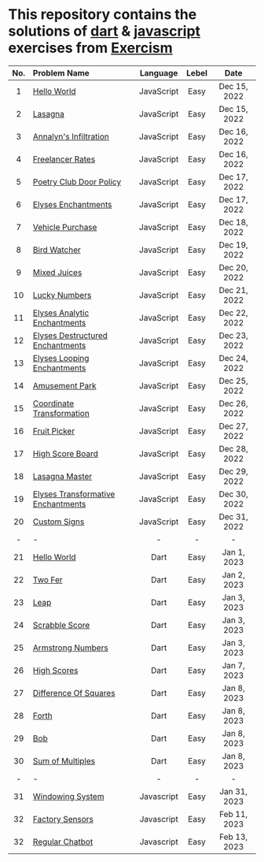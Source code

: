 # This repository contains the solutions of [dart](https://www.exercism.io/tracks/dart) & [javascript](https://exercism.org/tracks/javascript/exercises) exercises from [Exercism](https://www.exercism.io/)


| No.| Problem Name | Language | Lebel | Date |
|:---:|:---|:---:|:---:|:---:|
| 1 | [Hello World](javascript/hello-world/hello-world.js) | JavaScript | Easy | Dec 15, 2022 | 
| 2 |  [Lasagna](javascript/lasagna/lasagna.js) | JavaScript | Easy | Dec 15, 2022 |
| 3 | [Annalyn's Infiltration](javascript/annalyns-infiltration/annalyns-infiltration.js) | JavaScript | Easy | Dec 16, 2022 |
| 4 | [Freelancer Rates](javascript/freelancer-rates/freelancer-rates.js) | JavaScript | Easy | Dec 16, 2022 |
| 5 | [Poetry Club Door Policy](javascript/poetry-club-door-policy/door-policy.js) | JavaScript | Easy | Dec 17, 2022 |
| 6 | [Elyses Enchantments](javascript/elyses-enchantments/enchantments.js) | JavaScript | Easy | Dec 17, 2022 |
| 7 | [Vehicle Purchase](javascript/vehicle-purchase/vehicle-purchase.js) | JavaScript | Easy | Dec 18, 2022 |
| 8 | [Bird Watcher](javascript/bird-watcher/bird-watcher.js) | JavaScript | Easy | Dec 19, 2022 |
| 9 | [Mixed Juices](javascript/mixed-juices/mixed-juices.js) | JavaScript | Easy | Dec 20, 2022 |
| 10 | [Lucky Numbers](javascript/lucky-numbers/lucky-numbers.js) | JavaScript | Easy | Dec 21, 2022 |
| 11 | [Elyses Analytic Enchantments](javascript/elyses-analytic-enchantments/enchantments.js) | JavaScript | Easy | Dec 22, 2022 |
| 12 | [Elyses Destructured Enchantments](javascript/elyses-destructured-enchantments/enchantments.js) | JavaScript | Easy | Dec 23, 2022 |
| 13 | [Elyses Looping Enchantments](javascript/elyses-looping-enchantments/enchantments.js) | JavaScript | Easy | Dec 24, 2022 |
| 14 | [Amusement Park](javascript/amusement-park/amusement-park.js) | JavaScript | Easy | Dec 25, 2022 |
| 15 | [Coordinate Transformation](javascript/coordinate-transformation/coordinate-transformation.js) | JavaScript | Easy | Dec 26, 2022 |
| 16 | [Fruit Picker](javascript/fruit-picker/fruit-picker.js) | JavaScript | Easy | Dec 27, 2022 |
| 17 | [High Score Board](javascript/high-score-board/high-score-board.js) | JavaScript | Easy | Dec 28, 2022 |
| 18 | [Lasagna Master](javascript/lasagna-master/lasagna-master.js) | JavaScript | Easy | Dec 29, 2022 |
| 19 | [Elyses Transformative Enchantments](javascript/elyses-transformative-enchantments/enchantments.js) | JavaScript | Easy | Dec 30, 2022 |
| 20 | [Custom Signs](javascript/custom-signs/custom-signs.js) | JavaScript | Easy | Dec 31, 2022 |
| - | - | - | - | - |
| 21 | [Hello World](dart/hello-world/lib/hello_world.dart) | Dart | Easy | Jan 1, 2023 |
| 22 | [Two Fer](dart/two-fer/lib/two_fer.dart) | Dart | Easy | Jan 2, 2023 |
| 23 | [Leap](dart/leap/lib/leap.dart) | Dart | Easy | Jan 3, 2023 |
| 24 | [Scrabble Score](dart/scrabble-score/lib/scrabble_score.dart) | Dart | Easy | Jan 3, 2023 |
| 25 | [Armstrong Numbers](dart/armstrong-numbers/lib/armstrong_numbers.dart) | Dart | Easy | Jan 3, 2023 |
| 26 | [High Scores](dart/high-scores/lib/high_scores.dart) | Dart | Easy | Jan 7, 2023 |
| 27 | [Difference Of Squares](dart/difference-of-squares/lib/difference_of_squares.dart) | Dart | Easy | Jan 8, 2023 |
| 28 | [Forth](dart/forth/lib/forth.dart) | Dart | Easy | Jan 8, 2023 |
| 29 | [Bob](dart/bob/lib/bob.dart) | Dart | Easy | Jan 8, 2023 |
| 30 | [Sum of Multiples](dart/sum-of-multiples/lib/sum_of_multiples.dart) | Dart | Easy | Jan 8, 2023 |
| - | - | - | - | - |
| 31 | [Windowing System](javascript/windowing-system/windowing-system.js) | Javascript | Easy | Jan 31, 2023 |
| 32 | [Factory Sensors](javascript/factory-sensors/factory-sensors.js) | Javascript | Easy | Feb 11, 2023 |
| 32 | [Regular Chatbot](javascript/regular-chatbot/regular-chatbot.js) | Javascript | Easy | Feb 13, 2023 |
